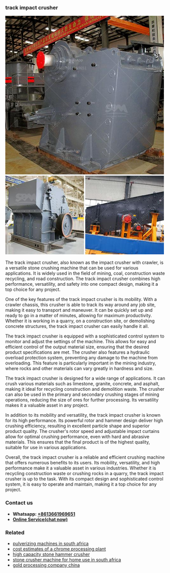 <h3>track impact crusher</h3><img src='1706767307.jpg' alt=''><p>The track impact crusher, also known as the impact crusher with crawler, is a versatile stone crushing machine that can be used for various applications. It is widely used in the field of mining, coal, construction waste recycling, and road construction. The track impact crusher combines high performance, versatility, and safety into one compact design, making it a top choice for any project.</p><p>One of the key features of the track impact crusher is its mobility. With a crawler chassis, this crusher is able to track its way around any job site, making it easy to transport and maneuver. It can be quickly set up and ready to go in a matter of minutes, allowing for maximum productivity. Whether it is working in a quarry, on a construction site, or demolishing concrete structures, the track impact crusher can easily handle it all.</p><p>The track impact crusher is equipped with a sophisticated control system to monitor and adjust the settings of the machine. This allows for easy and efficient control of the output material size, ensuring that the desired product specifications are met. The crusher also features a hydraulic overload protection system, preventing any damage to the machine from overloading. This feature is particularly important in the mining industry, where rocks and other materials can vary greatly in hardness and size.</p><p>The track impact crusher is designed for a wide range of applications. It can crush various materials such as limestone, granite, concrete, and asphalt, making it ideal for recycling construction and demolition waste. The crusher can also be used in the primary and secondary crushing stages of mining operations, reducing the size of ores for further processing. Its versatility makes it a valuable asset in any project.</p><p>In addition to its mobility and versatility, the track impact crusher is known for its high performance. Its powerful rotor and hammer design deliver high crushing efficiency, resulting in excellent particle shape and superior product quality. The crusher's rotor speed and adjustable impact curtains allow for optimal crushing performance, even with hard and abrasive materials. This ensures that the final product is of the highest quality, suitable for use in various applications.</p><p>Overall, the track impact crusher is a reliable and efficient crushing machine that offers numerous benefits to its users. Its mobility, versatility, and high performance make it a valuable asset in various industries. Whether it is recycling construction waste or crushing rocks in a quarry, the track impact crusher is up to the task. With its compact design and sophisticated control system, it is easy to operate and maintain, making it a top choice for any project.</p><h3>Contact us</h3><ul><li><strong>Whatsapp:&nbsp;<a href="https://wa.me/8613661969651">+8613661969651</a></strong></li><li><a href="https://swt.shibang-china.com/?git&amp;zhl&amp;track impact crusher"><strong>Online Service(chat now)</strong></a></li></ul><h3>Related</h3><ul><li><a href='pulverizing machines in south africa.md'>pulverizing machines in south africa</a></li><li><a href='cost estimates of a chrome processing plant.md'>cost estimates of a chrome processing plant</a></li><li><a href='high capacity stone hammer crusher.md'>high capacity stone hammer crusher</a></li><li><a href='stone crusher machine for home use in south africa.md'>stone crusher machine for home use in south africa</a></li><li><a href='gold processing company china.md'>gold processing company china</a></li></ul>